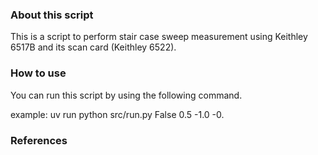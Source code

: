### About this script
This is a script to perform stair case sweep measurement using Keithley 6517B and its scan card (Keithley 6522).

### How to use
You can run this script by using the following command.

example:
    uv run python src/run.py False 0.5 -1.0 -0. 

### References